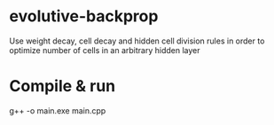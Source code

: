 # evolutive-backprop
Use weight decay, cell decay and hidden cell division rules in order to optimize number of cells in an arbitrary hidden layer

# Compile & run
g++ -o main.exe main.cpp
